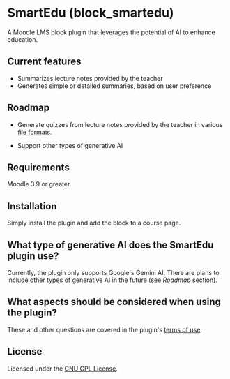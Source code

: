 SmartEdu (block_smartedu) 
====================

A Moodle LMS block plugin that leverages the potential of AI to enhance education.

Current features
--------

- Summarizes lecture notes provided by the teacher
- Generates simple or detailed summaries, based on user preference

Roadmap
--------

- Generate quizzes from lecture notes provided by the teacher in various [file formats](file-formats.md).

- Support other types of generative AI

Requirements
------------

Moodle 3.9 or greater.

Installation
------------

Simply install the plugin and add the block to a course page. 

What type of generative AI does the SmartEdu plugin use?
-------------------------------------

Currently, the plugin only supports Google's Gemini AI. There are plans to include other types of generative AI in the future (see _Roadmap_ section).

What aspects should be considered when using the plugin?
------------------------------------

These and other questions are covered in the plugin's [terms of use](terms-of-use.md).

License
-------

Licensed under the [GNU GPL License](LICENSE).

